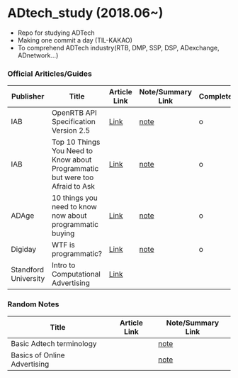 # ADtech_study (2018.06~)
- Repo for studying ADTech  
- Making one commit a day (TIL-KAKAO)  
- To comprehend ADTech industry(RTB, DMP, SSP, DSP, ADexchange, ADnetwork...)  

### Official Ariticles/Guides

 Publisher | Title | Article Link | Note/Summary Link | Complete 
-----------|-------|--------------|-------------------|----------
IAB | OpenRTB API Specification Version 2.5 | [Link](https://www.iab.com/wp-content/uploads/2016/03/OpenRTB-API-Specification-Version-2-5-FINAL.pdf) | [note](https://github.com/songyeseol/ADtech_study/blob/master/RTB/RTB_basics.md) | o
IAB | Top 10 Things You Need to Know about Programmatic but were too Afraid to Ask | [Link](https://www.iab.com/news/top-10-things-you-need-to-know-about-programmatic/) | [note](https://github.com/songyeseol/ADtech_study/blob/master/RTB/iad_top_10_things_about_programmatic.md) | o
ADAge | 10 things you need to know now about programmatic buying | [Link](http://adage.com/article/print-edition/10-things-programmatic-buying/298811/) | [note](https://github.com/songyeseol/ADtech_study/blob/master/RTB/adedge_10_things_you_need_to_know_now_about_programmatic_buying.md) | o
Digiday | WTF is programmatic? | [Link](https://digiday.com/wtfprogrammaticbible/) | [note](https://github.com/songyeseol/ADtech_study/blob/master/RTB/digiday_wtf_is_programmatic_advertising.md) | o
Standford University | Intro to Computational Advertising | [Link](https://web.stanford.edu/class/msande239/#lecture-handouts) |  |  

### Random Notes

Title | Article Link | Note/Summary Link 
-------|--------------|-------------------
Basic Adtech terminology |  | [note](https://github.com/songyeseol/ADtech_study/blob/master/ADtech/adtech_from_youtube.md) 
Basics of Online Advertising |  | [note](https://github.com/songyeseol/ADtech_study/blob/master/ADtech/online_ad_basics.md)

